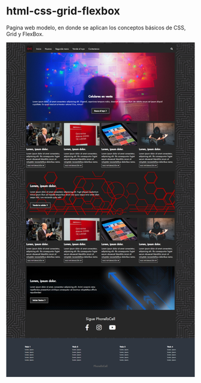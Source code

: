 # html-css-grid-flexbox
Pagina web modelo, en donde se aplican los conceptos básicos de CSS, Grid y FlexBox.

![Vista previa](https://raw.githubusercontent.com/dany-eduard/html-css-grid-flexbox/master/img/screencapture-html-css-grid-flexbox.jpg "ScreenCap")
